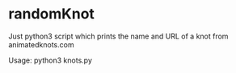 # randomKnot
Just python3 script which prints the name and URL of a knot from animatedknots.com

Usage: python3 knots.py
